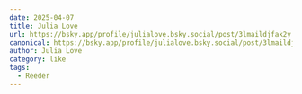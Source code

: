 ```yaml
---
date: 2025-04-07
title: Julia Love
url: https://bsky.app/profile/julialove.bsky.social/post/3lmaildjfak2y
canonical: https://bsky.app/profile/julialove.bsky.social/post/3lmaildjfak2y
author: Julia Love
category: like
tags:
  - Reeder
---
```



